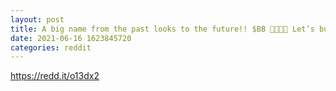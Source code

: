 ```yaml
--- 
layout: post 
title: A big name from the past looks to the future!! $BB 🚀🚀🚀🚀 Let’s buy more!!!! 
date: 2021-06-16 1623845720 
categories: reddit 
--- 
```

https://redd.it/o13dx2